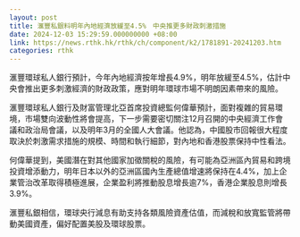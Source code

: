 ```yaml
---
layout: post
title: 滙豐私銀料明年內地經濟放緩至4.5%　中央推更多財政刺激措施
date: 2024-12-03 15:29:59.000000000 +08:00
link: https://news.rthk.hk/rthk/ch/component/k2/1781891-20241203.htm
categories: rthk
---
```


滙豐環球私人銀行預計，今年內地經濟按年增長4.9%，明年放緩至4.5%，估計中央會推出更多刺激經濟的財政政策，應對明年環球市場不明朗因素帶來的風險。

滙豐環球私人銀行及財富管理北亞首席投資總監何偉華預計，面對複雜的貿易環境，市場雙向波動性將會提高，下一步需要密切關注12月召開的中央經濟工作會議和政治局會議，以及明年3月的全國人大會議。他認為，中國股市回報很大程度取決於刺激需求措施的規模、時間和執行細節，對內地和香港股票保持中性看法。

何偉華提到，美國潛在對其他國家加徵關稅的風險，有可能為亞洲區內貿易和跨境投資增添動力，明年日本以外的亞洲區國內生產總值增速將保持在4.4%，加上企業管治改革取得積極進展，企業盈利將推動股息增長逾7%，香港企業股息則增長3.9%。

滙豐私銀相信，環球央行減息有助支持各類風險資產估值，而減稅和放寬監管將帶動美國資產，偏好配置美股及環球股票。
